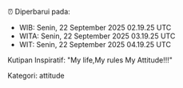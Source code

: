 ⏰ Diperbarui pada:
- WIB: Senin, 22 September 2025 02.19.25 UTC
- WITA: Senin, 22 September 2025 03.19.25 UTC
- WIT: Senin, 22 September 2025 04.19.25 UTC

Kutipan Inspiratif:
"My life,My rules My Attitude!!!"


Kategori: attitude

